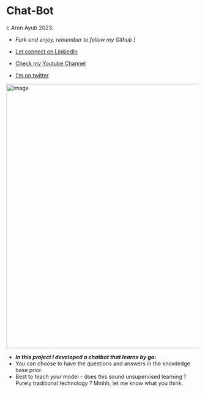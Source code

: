 # Chat-Bot
c Aron Ayub 2023.
- *Fork and enjoy, remember to follow my Github !*

- [Let connect on LinkiedIn][def]
- [Check my Youtube Channel][def3]
- [I'm on twitter][def2]


<img width="689" alt="image" src="https://github.com/AronAyub/ChatBot/assets/55284959/adec6eed-5367-41e3-af6a-eb6a06c959a1">
 
 - ***In this project I developed a chatbot that learns by go:***
 - You can choose to have the questions and answers in the knowledge base prior.
 - Best to teach your model - does this sound unsupervised learning ? Purely traditional technology ? Mmhh, let me know what you think.



[def]: https://www.linkedin.com/in/aron-ayub/
[def2]: https://twitter.com/aron_ayub
[def3]: https://www.youtube.com/@AronAyub/videos

